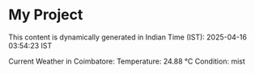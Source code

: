 # My Project

This content is dynamically generated in Indian Time (IST): 2025-04-16 03:54:23 IST


Current Weather in Coimbatore:
Temperature: 24.88 °C
Condition: mist
